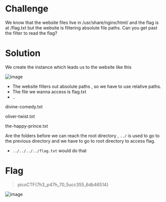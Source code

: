 # Challenge
We know that the website files live in /usr/share/nginx/html/ and the flag is at /flag.txt but the website is filtering absolute file paths.
Can you get past the filter to read the flag?

# Solution
We create the instance which leads us to the website like this 

![image](https://github.com/user-attachments/assets/d41ef9fb-7dd4-481d-8094-f26c7866af48)


- The website filters out absolute paths , so we have to use relative paths. 
- The file we wanna access is flag.txt 
- ..

divine-comedy.txt

oliver-twist.txt

the-happy-prince.txt

Are the folders before  we can reach the root directory , `../` is used to go to the previous directory and we have to go to root directory to access flag.

- `../../../../flag.txt` would do that

# Flag

>picoCTF{7h3_p47h_70_5ucc355_6db46514}

![image](https://github.com/user-attachments/assets/107dcdd7-e10f-4ef8-b1e9-ededb13789e2)
